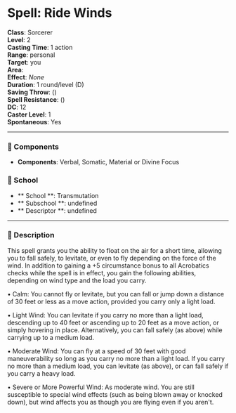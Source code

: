 
# Spell: Ride Winds
**Class**: Sorcerer  
**Level**: 2  
**Casting Time**: 1 action  
**Range**: personal  
**Target**: you  
**Area**:   
**Effect**: _None_  
**Duration**: 1 round/level (D)  
**Saving Throw**:  ()  
**Spell Resistance**:  ()  
**DC**: 12  
**Caster Level**: 1  
**Spontaneous**: Yes

---

### 🔮 Components
- **Components**: Verbal, Somatic, Material or Divine Focus

### 🏫 School
- ** School **: Transmutation
- ** Subschool **: undefined
- ** Descriptor **: undefined
---

### 📜 Description
This spell grants you the ability to float on the air for a short time, allowing you to fall safely, to levitate, or even to fly depending on the force of the wind. In addition to gaining a +5 circumstance bonus to all Acrobatics checks while the spell is in effect, you gain the following abilities, depending on wind type and the load you carry.

• Calm: You cannot fly or levitate, but you can fall or jump down a distance of 30 feet or less as a move action, provided you carry only a light load.

• Light Wind: You can levitate if you carry no more than a light load, descending up to 40 feet or ascending up to 20 feet as a move action, or simply hovering in place. Alternatively, you can fall safely (as above) while carrying up to a medium load.

• Moderate Wind: You can fly at a speed of 30 feet with good maneuverability so long as you carry no more than a light load. If you carry no more than a medium load, you can levitate (as above), or can fall safely if you carry a heavy load.

• Severe or More Powerful Wind: As moderate wind. You are still susceptible to special wind effects (such as being blown away or knocked down), but wind affects you as though you are flying even if you aren't.
